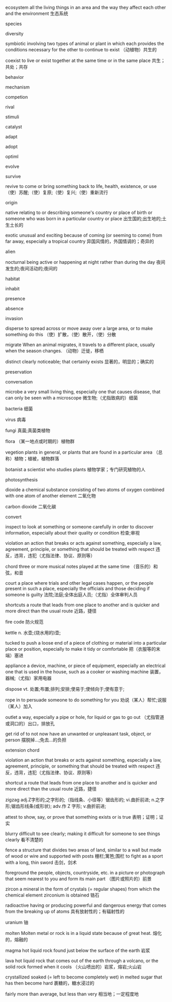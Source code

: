 ecosystem
all the living things in an area and the way they affect each other and the environment
生态系统

species

diversity

symbiotic
involving two types of animal or plant in which each provides the conditions necessary for the other to continue to exist
（动植物）共生的

coexist
to live or exist together at the same time or in the same place
共生；共处；共存

behavior

mechanism

competion

rival

stimuli

catalyst

adapt

adopt

optiml

evolve

survive

revive
to come or bring something back to life, health, existence, or use
（使）苏醒;（使）复原;（使）复兴;（使）重新流行

origin

native
relating to or describing someone's country or place of birth or someone who was born in a particular country or place
出生国的;出生地的;土生土长的

exotic
unusual and exciting because of coming (or seeming to come) from far away, especially a tropical country
异国风情的，外国情调的；奇异的

alien


nocturnal
being active or happening at night rather than during the day
夜间发生的;夜间活动的;夜间的

habitat

inhabit

presence

absence

invasion

disperse
to spread across or move away over a large area, or to make something do this
（使）扩散，（使）散开，（使）分散

migrate
When an animal migrates, it travels to a different place, usually when the season changes.
（动物）迁徙，移栖

distinct
clearly noticeable; that certainly exists
显著的，明显的；确实的

preservation

conversation

microbe
a very small living thing, especially one that causes disease, that can only be seen with a microscope
微生物;（尤指致病的）细菌

bacteria
细菌

virus
病毒

fungi
真菌;真菌类植物

flora
（某一地点或时期的）植物群

vegetion
plants in general, or plants that are found in a particular area
（总称）植物；植被，植物群落

botanist
a scientist who studies plants
植物学家；专门研究植物的人


photosynthesis

dioxide
a chemical substance consisting of two atoms of oxygen combined with one atom of another element
二氧化物

carbon dioxide
二氧化碳

convert

inspect
to look at something or someone carefully in order to discover information, especially about their quality or condition
检查;审视

violation
an action that breaks or acts against something, especially a law, agreement, principle, or something that should be treated with respect
违反，违背，违犯（尤指法律、协议、原则等）

chord
three or more musical notes played at the same time
（音乐的）和弦，和音

court
a place where trials and other legal cases happen, or the people present in such a place, especially the officials and those deciding if someone is guilty
法院;法庭;全体出庭人员;（尤指）全体审判人员

shortcuts
a route that leads from one place to another and is quicker and more direct than the usual route
近路，捷径

fire code
防火规范

kettle
n.
水壶;(烧水用的)壶;

tucked
to push a loose end of a piece of clothing or material into a particular place or position, especially to make it tidy or comfortable
把（衣服等的末端）塞进

appliance
a device, machine, or piece of equipment, especially an electrical one that is used in the house, such as a cooker or washing machine
装置，器械;（尤指）家用电器

dispose
vt.
处置;布置;排列;安排;使易于;使倾向于;使有意于;

rope in
to persuade someone to do something for you
劝说（某人）帮忙;说服（某人）加入

outlet
a way, especially a pipe or hole, for liquid or gas to go out
（尤指管道或洞口的）出口，排放孔

get rid of
to not now have an unwanted or unpleasant task, object, or person
摆脱掉…;免去…的负担

extension chord

violation
an action that breaks or acts against something, especially a law, agreement, principle, or something that should be treated with respect
违反，违背，违犯（尤指法律、协议、原则等）

shortcut
a route that leads from one place to another and is quicker and more direct than the usual route
近路，捷径

zigzag
adj.Z字形的;之字形的;（指线条、小径等）锯齿形的;
vi.曲折前进;
n.之字形;锯齿形线条(或形状);
adv.作 Z 字形;
v.曲折前进;

attest
to show, say, or prove that something exists or is true
表明；证明；证实

blurry
difficult to see clearly; making it difficult for someone to see things clearly
看不清楚的

fence
a structure that divides two areas of land, similar to a wall but made of wood or wire and supported with posts
栅栏;篱笆;围栏
to fight as a sport with a long, thin sword
击剑，剑术


foreground
the people, objects, countryside, etc. in a picture or photograph that seem nearest to you and form its main part
（图片或照片的）前景

zircon
a mineral in the form of crystals (= regular shapes) from which the chemical element zirconium is obtained
锆石

radioactive
having or producing powerful and dangerous energy that comes from the breaking up of atoms
具有放射性的；有辐射性的

uranium
铀

molten
Molten metal or rock is in a liquid state because of great heat.
熔化的，熔融的

magma
hot liquid rock found just below the surface of the earth
岩浆

lava
hot liquid rock that comes out of the earth through a volcano, or the solid rock formed when it cools
（火山喷出的）岩浆，熔岩;火山岩

crystallized
soaked (= left to become completely wet) in melted sugar that has then become hard
裹糖的，糖水浸过的

fairly
more than average, but less than very
相当地；一定程度地
